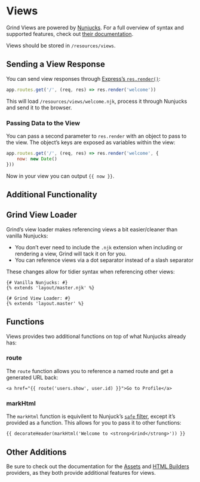 # Views
Grind Views are powered by [Nunjucks](http://mozilla.github.io/nunjucks/).  For a full overview of syntax and supported features, check out [their documentation](http://mozilla.github.io/nunjucks/templating.html).

Views should be stored in `/resources/views`.

## Sending a View Response
You can send view responses through [Express’s `res.render()`](http://expressjs.com/en/api.html#res.render):

```js
app.routes.get('/', (req, res) => res.render('welcome'))
```

This will load `/resources/views/welcome.njk`, process it through Nunjucks and send it to the browser.

### Passing Data to the View
You can pass a second parameter to `res.render` with an object to pass to the view.  The object’s keys are exposed as variables within the view:

```js
app.routes.get('/', (req, res) => res.render('welcome', {
	now: new Date()
}))
```

Now in your view you can output `{{ now }}`.

## Additional Functionality
## Grind View Loader
Grind’s view loader makes referencing views a bit easier/cleaner than vanilla Nunjucks:

* You don’t ever need to include the `.njk` extension when including or rendering a view, Grind will tack it on for you.
* You can reference views via a dot separator instead of a slash separator

These changes allow for tidier syntax when referencing other views:

```twig
{# Vanilla Nunjucks: #}
{% extends 'layout/master.njk' %}

{# Grind View Loader: #}
{% extends 'layout.master' %}
```

## Functions
Views provides two additional functions on top of what Nunjucks already has:

### route
The `route` function allows you to reference a named route and get a generated URL back:

```twig
<a href="{{ route('users.show', user.id) }}">Go to Profile</a>
```

### markHtml
The `markHtml` function is equivilent to Nunjuck’s [`safe` filter](http://mozilla.github.io/nunjucks/templating.html#autoescaping), except it’s provided as a function.  This allows for you to pass it to other functions:

```twig
{{ decorateHeader(markHtml('Welcome to <strong>Grind</strong>')) }}
```

## Other Additions
Be sure to check out the documentation for the [Assets](assets) and [HTML Builders](html-builders) providers, as they both provide additional features for views.
